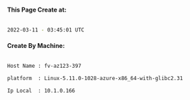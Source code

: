
   
#### This Page Create at:

```bash

2022-03-11 - 03:45:01 UTC

```

#### Create By Machine:

```bash

Host Name : fv-az123-397

platform  : Linux-5.11.0-1028-azure-x86_64-with-glibc2.31

Ip Local  : 10.1.0.166

```

